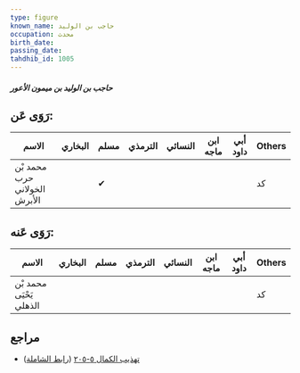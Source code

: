 ```yaml
---
type: figure
known_name: حاجب بن الوليد
occupation: محدث
birth_date:
passing_date:
tahdhib_id: 1005
---
```

##### حاجب بن الوليد بن ميمون الأعور

## رَوَى عَن:
| الاسم                        | البخاري | مسلم | الترمذي | النسائي | ابن ماجه | أبي داود | Others |
| ---------------------------- | ------- | ---- | ------- | ------- | -------- | -------- | ------ |
| محمد بْن حرب الخولاني الأبرش |         | ✔    |         |         |          |          | كد     |
## رَوَى عَنه:
| الاسم                   | البخاري | مسلم | الترمذي | النسائي | ابن ماجه | أبي داود | Others |
| ----------------------- | ------- | ---- | ------- | ------- | -------- | -------- | ------ |
| محمد بْن يَحْيَى الذهلي |         |      |         |         |          |          | كد     |
## مراجع
- [تهذيب الكمال ٥-٢٠٥](obsidian://open?vault=Tahdhib-al-Kamal&file=Figures/١٠٠٥-حاجب%20بن%20الوليد%20بن%20ميمون%20الأعور) ([رابط الشاملة](https://shamela.ws/book/3722/2283))